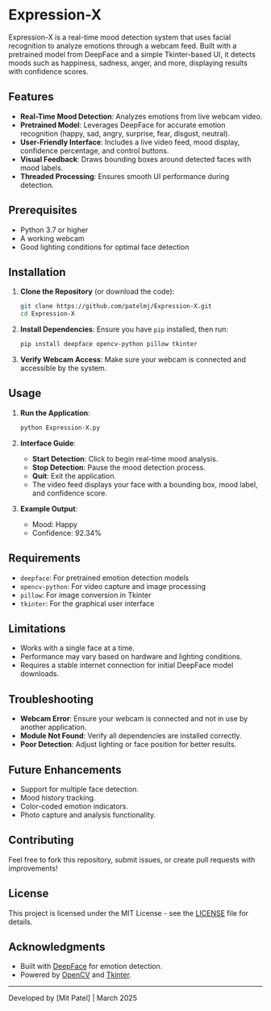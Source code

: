 # Expression-X
Expression-X is a real-time mood detection system that uses facial recognition to analyze emotions through a webcam feed. Built with a pretrained model from DeepFace and a simple Tkinter-based UI, it detects moods such as happiness, sadness, anger, and more, displaying results with confidence scores.

## Features
- **Real-Time Mood Detection**: Analyzes emotions from live webcam video.
- **Pretrained Model**: Leverages DeepFace for accurate emotion recognition (happy, sad, angry, surprise, fear, disgust, neutral).
- **User-Friendly Interface**: Includes a live video feed, mood display, confidence percentage, and control buttons.
- **Visual Feedback**: Draws bounding boxes around detected faces with mood labels.
- **Threaded Processing**: Ensures smooth UI performance during detection.

## Prerequisites
- Python 3.7 or higher
- A working webcam
- Good lighting conditions for optimal face detection

## Installation

1. **Clone the Repository** (or download the code):
   ```bash
   git clone https://github.com/patelmj/Expression-X.git
   cd Expression-X
   ```

2. **Install Dependencies**:
   Ensure you have `pip` installed, then run:
   ```bash
   pip install deepface opencv-python pillow tkinter
   ```

3. **Verify Webcam Access**:
   Make sure your webcam is connected and accessible by the system.

## Usage

1. **Run the Application**:
   ```bash
   python Expression-X.py
   ```

2. **Interface Guide**:
   - **Start Detection**: Click to begin real-time mood analysis.
   - **Stop Detection**: Pause the mood detection process.
   - **Quit**: Exit the application.
   - The video feed displays your face with a bounding box, mood label, and confidence score.

3. **Example Output**:
   - Mood: Happy
   - Confidence: 92.34%

## Requirements
- `deepface`: For pretrained emotion detection models
- `opencv-python`: For video capture and image processing
- `pillow`: For image conversion in Tkinter
- `tkinter`: For the graphical user interface

## Limitations
- Works with a single face at a time.
- Performance may vary based on hardware and lighting conditions.
- Requires a stable internet connection for initial DeepFace model downloads.

## Troubleshooting
- **Webcam Error**: Ensure your webcam is connected and not in use by another application.
- **Module Not Found**: Verify all dependencies are installed correctly.
- **Poor Detection**: Adjust lighting or face position for better results.

## Future Enhancements
- Support for multiple face detection.
- Mood history tracking.
- Color-coded emotion indicators.
- Photo capture and analysis functionality.

## Contributing
Feel free to fork this repository, submit issues, or create pull requests with improvements!

## License
This project is licensed under the MIT License - see the [LICENSE](LICENSE) file for details.

## Acknowledgments
- Built with [DeepFace](https://github.com/serengil/deepface) for emotion detection.
- Powered by [OpenCV](https://opencv.org/) and [Tkinter](https://docs.python.org/3/library/tkinter.html).

---

Developed by [Mit Patel] | March 2025
```

